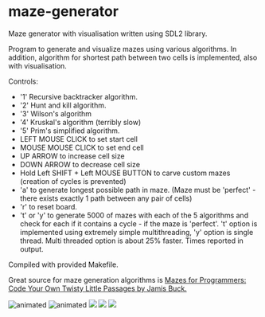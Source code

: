 # maze-generator
Maze generator with visualisation written using SDL2 library.

Program to generate and visualize mazes using various algorithms.
In addition, algorithm for shortest path between two cells is implemented, also with visualisation.

Controls:
  - '1' Recursive backtracker algorithm.
  - '2' Hunt and kill algorithm.
  - '3' Wilson's algorithm
  - '4' Kruskal's algorithm (terribly slow)
  - '5' Prim's simplified algorithm.
  - LEFT MOUSE CLICK to set start cell
  - MOUSE MOUSE CLICK to set end cell
  - UP ARROW to increase cell size
  - DOWN ARROW to decrease cell size
  - Hold Left SHIFT + Left MOUSE BUTTON to carve custom mazes (creation of cycles is prevented)
  - 'a' to generate longest possible path in maze. (Maze must be 'perfect' - there exists exactly 1 path between any pair of cells)
  - 'r' to reset board.
  - 't' or 'y' to generate 5000 of mazes with each of the 5 algorithms and check for each if it contains a cycle - if the maze is 'perfect'. 't' option is implemented using extremely simple multithreading, 'y' option is single thread. Multi threaded option is about 25% faster. Times reported in output.

Compiled with provided Makefile.

Great source for maze generation algorithms is [Mazes for Programmers: Code Your Own Twisty Little Passages by Jamis Buck.](http://www.mazesforprogrammers.com)

<img src="https://media.giphy.com/media/v1.Y2lkPTc5MGI3NjExaWN5bHl1NThxdWM4NmQ1c3ZyZjI2d25sZ2xtYTAxcGc0cXFicmU3ZyZlcD12MV9pbnRlcm5hbF9naWZfYnlfaWQmY3Q9Zw/AF6ypzxCnTh5b1Cs1W/giphy.gif" alt="animated" />
<img src="https://media.giphy.com/media/v1.Y2lkPTc5MGI3NjExNTFkZGJja3lqajZseTVxOGs2ajlrNDE2NGR0c2VvcmZydDBzOTd5ZiZlcD12MV9pbnRlcm5hbF9naWZfYnlfaWQmY3Q9Zw/0cDkakEPtktqeaKz9P/giphy.gif" alt="animated" />
<img src="https://i.imgur.com/TfbGMWA.png"/>
<img src="https://i.imgur.com/wfRTtvI.png"/>
<img src="https://i.imgur.com/lWmajy9.png"/>
